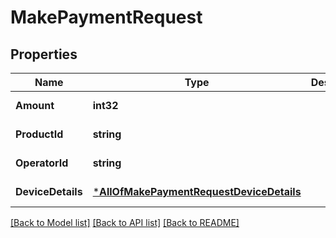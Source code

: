 # MakePaymentRequest

## Properties
Name | Type | Description | Notes
------------ | ------------- | ------------- | -------------
**Amount** | **int32** |  | [default to null]
**ProductId** | **string** |  | [default to null]
**OperatorId** | **string** |  | [default to null]
**DeviceDetails** | [***AllOfMakePaymentRequestDeviceDetails**](AllOfMakePaymentRequestDeviceDetails.md) |  | [default to null]

[[Back to Model list]](../README.md#documentation-for-models) [[Back to API list]](../README.md#documentation-for-api-endpoints) [[Back to README]](../README.md)

